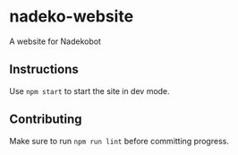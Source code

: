 # nadeko-website

A website for Nadekobot

## Instructions

Use `npm start` to start the site in dev mode.

## Contributing

Make sure to run `npm run lint` before committing progress.
